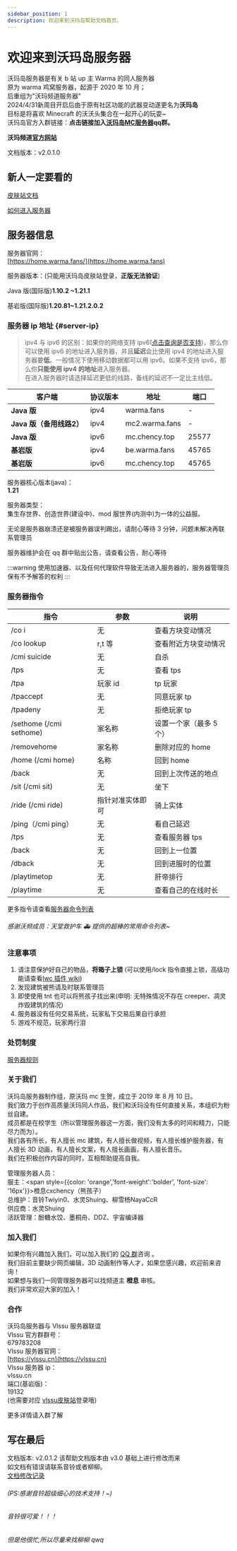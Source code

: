 ```yaml
---
sidebar_position: 1
description: 欢迎来到沃玛岛帮助文档首页。
---
```


# 欢迎来到沃玛岛服务器

沃玛岛服务器是有关 b 站 up 主 Warma 的同人服务器  
原为 warma 鸡窝服务器，起源于 2020 年 10 月；  
后重组为"沃玛频道服务器"  
2024/4/31新周目开启后由于原有社区功能的武器变动遂更名为**沃玛岛**  
目标是将喜欢 Minecraft 的沃沃头集合在一起开心的玩耍~  
沃玛岛官方入群链接：**点击链接加入[沃玛岛MC服务器](https://qm.qq.com/q/g1nRz1WBoY)qq群。**  

**沃玛频道[官方网站](https://www.warma.fans)**

文档版本：v2.0.1.0

## 新人一定要看的

[皮肤站文档](./First/Readme/pi-fu-zhan-wen-dang)  

[如何进入服务器](./serverDocs/README.md)

## 服务器信息

服务器官网：  
[https://home.warma.fans/](https://home.warma.fans)

服务器版本：(只能用沃玛岛皮肤站登录，**正版无法验证**)

Java 版(国际版)**1.10.2 ~1.21.1**

基岩版(国际版)**1.20.81~1.21.2.0.2**

### 服务器 ip 地址 {#server-ip}

> ipv4 与 ipv6 的区别：如果你的网络支持 ipv6([点击查询是否支持](https://ipw.cn/))，那么你可以使用 ipv6 的地址进入服务器，并且**延迟**会比使用 ipv4 的地址进入服务器要**低**。一般情况下使用移动数据都可以用 ipv6。如果不支持 ipv6，那么你**只能使用 ipv4 的地址**进入服务器。  
> 在进入服务器时请选择延迟更低的线路，备线的延迟不一定比主线低。

| 客户端                  | 协议版本 | 地址           | 端口  |
| ----------------------- | -------- | -------------- | ----- |
| **Java 版**          | ipv4     | warma.fans     | -     |
| **Java 版（备用线路2）** | ipv4     | mc2.warma.fans | -     | 
| **Java 版**             | ipv6     | mc.chency.top  | 25577 |
| **基岩版**              | ipv4     | be.warma.fans  | 45765 |
| **基岩版**              | ipv6     | mc.chency.top  | 45765 |

服务器核心版本(java)：  
**1.21**

服务器类型：  
集生存世界、创造世界(建设中)、mod 服世界(内测中)为一体的公益服。

无论是服务器崩溃还是被服务器误判踢出，请耐心等待 3 分钟，问题未解决再联系管理员

服务器维护会在 qq 群中贴出公告，请查看公告，耐心等待

:::warning
使用加速器、以及任何代理软件导致无法进入服务器的，服务器管理员保有不予解答的权利
:::

### 服务器指令

| 指令                    | 参数             | 说明                    |
| ----------------------- | ---------------- | ----------------------- |
| /co i                   | 无               | 查看方块变动情况        |
| /co lookup              | r,t 等           | 查看附近方块变动情况    |
| /cmi suicide            | 无               | 自杀                    |
| /tps                    | 无               | 查看 tps                |
| /tpa                    | 玩家 id          | tp 玩家                 |
| /tpaccept               | 无               | 同意玩家 tp             |
| /tpadeny                | 无               | 拒绝玩家 tp             |
| /sethome (/cmi sethome) | 家名称           | 设置一个家（最多 5 个） |
| /removehome             | 家名称           | 删除对应的 home         |
| /home (/cmi home)       | 名称             | 回到 home               |
| /back                   | 无               | 回到上次传送的地点      |
| /sit (/cmi sit)         | 无               | 坐下                    |
| /ride (/cmi ride)       | 指针对准实体即可 | 骑上实体                |
| /ping（/cmi ping）      | 无               | 看自己延迟              |
| /tps                    | 无               | 查看服务器 tps          |
| /back                   | 无               | 回到上一位置            |
| /dback                  | 无               | 回到进服时的位置        |
| /playtimetop            | 无               | 肝帝排行                |
| /playtime               | 无               | 查看自己的在线时长      |

更多指令请查看[服务器命令列表](./Q%26A/server-commands.md)

###### 感谢沃频成员：天堂救护车 🚑 提供的超棒的常用命令列表~

### 注意事项

1. 请注意保护好自己的物品，**将箱子上锁**&#x20;(可以使用/lock 指令直接上锁，高级功能请查看[lwc 插件 wiki](https://github.com/pop4959/LWCX/wiki))
2. 发现建筑被熊请及时联系管理员&#x20;
3. 即使使用 tnt 也可以将熊孩子找出来(申明: 无特殊情况不存在 creeper、凋灵炸毁建筑的情况)&#x20;
4. 服务器没有任何交易系统，玩家私下交易后果自行承担
5. 游戏不规范，玩家两行泪

### 处罚制度

[服务器规则](./notice/fu-wu-qi-gui-ze)

### 关于我们

沃玛岛服务器制作组，原沃玛 mc 生贺，成立于 2019 年 8 月 10 日。  
我们致力于创作高质量沃玛同人作品，我们和沃玛没有任何直接关系，本组织为粉丝自建。  
成员都是在校学生（所以管理服务器这一方面，我们没有太多的时间和精力，只能尽力而为）。  
我们各有所长，有人擅长 mc 建筑，有人擅长做视频，有人擅长维护服务器，有人擅长 3D 动画，有人擅长文案，有人擅长画画，有人擅长音乐。  
我们在积极创作内容的同时，互相帮助提高自我。

管理服务器人员：  
服主：<span style={{color: 'orange','font-weight':'bolder', 'font-size': '16px'}}>橙息cxchency</span>（熊孩子）    
总维护：音铃Twiyin0、水灵Shuing、柳雪杨NayaCcR  
供应商：水灵Shuing  
活跃管理：酚糖水饺、墨桐舟、DDZ、宇宙编译器

### 加入我们

如果你有兴趣加入我们，可以加入我们的 [ QQ 群](http://qm.qq.com/cgi-bin/qm/qr?_wv=1027&k=ZmjywsoV8pAeY5KLY1UT3WCTuBt8h36e&authKey=jgq1UHXQ3gUum4b1iLVQ%2F8y3EPWmsoGcfRXOBG7CBuojq2I0CjXMck2KHK5zoaKD&noverify=0&group_code=425996382 "泰酷辣")咨询 。  
我们目前主要缺少网页编辑，3D 动画制作等人才，如果您感兴趣，欢迎前来咨询！  
如果想与我们一同管理服务器可以找频道主 **橙息** 审核。  
我们非常欢迎大家的加入！

### 合作

沃玛岛服务器与 Vlssu 服务器联谊  
Vlssu 官方群群号：  
679783208  
Vlssu 服务器官网：  
[https://vlssu.cn](https://vlssu.cn)  
Vlssu 服务器 ip：  
vlssu.cn  
端口(基岩版)：  
19132  
(也需要对应 [vlssu皮肤站](https://skin.vlssu.com)登录哦)

更多详情请入群了解

## 写在最后

文档版本: v2.0.1.2
该帮助文档版本由 v3.0 基础上进行修改而来  
如文档有错误请联系音铃或者柳柳。  
[文档修改记录](./notice/commit-ji-lu)  

###### (PS:感谢音铃超级细心的技术支持！~)

###### 音铃很可爱！！！

###### 但是他很忙,所以尽量来找柳柳 qwq
